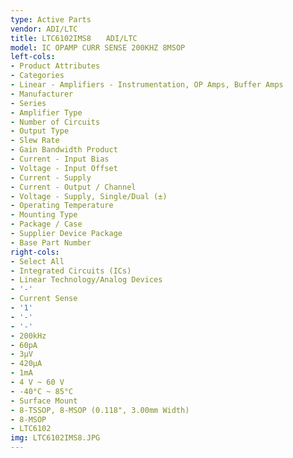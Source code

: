 ```yaml
---
type: Active Parts
vendor: ADI/LTC
title: LTC6102IMS8　　ADI/LTC
model: IC OPAMP CURR SENSE 200KHZ 8MSOP
left-cols:
- Product Attributes
- Categories
- Linear - Amplifiers - Instrumentation, OP Amps, Buffer Amps
- Manufacturer
- Series
- Amplifier Type
- Number of Circuits
- Output Type
- Slew Rate
- Gain Bandwidth Product
- Current - Input Bias
- Voltage - Input Offset
- Current - Supply
- Current - Output / Channel
- Voltage - Supply, Single/Dual (±)
- Operating Temperature
- Mounting Type
- Package / Case
- Supplier Device Package
- Base Part Number
right-cols:
- Select All
- Integrated Circuits (ICs)
- Linear Technology/Analog Devices
- '-'
- Current Sense
- '1'
- '-'
- '-'
- 200kHz
- 60pA
- 3µV
- 420µA
- 1mA
- 4 V ~ 60 V
- -40°C ~ 85°C
- Surface Mount
- 8-TSSOP, 8-MSOP (0.118", 3.00mm Width)
- 8-MSOP
- LTC6102
img: LTC6102IMS8.JPG
---
```

